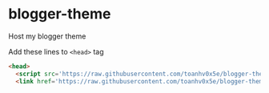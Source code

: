 # blogger-theme
Host my blogger theme

Add these lines to `<head>` tag

```html
<head>
  <script src='https://raw.githubusercontent.com/toanhv0x5e/blogger-theme/main/source/customize.js' type='text/javascript'/>
  <link href='https://raw.githubusercontent.com/toanhv0x5e/blogger-theme/main/source/customize.css' rel='stylesheet'/>
```
